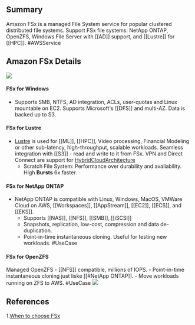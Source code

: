 ## Summary
Amazon FSx is a managed File System service for popular clustered distributed file systems. Support FSx file systems: NetApp ONTAP, OpenZFS, Windows File Server with [[AD]] support, and [[Lustre]] for [[HPC]]. #AWSService 
## Amazon FSx Details
![](FSx_file_systems.png)

#### FSx for Windows 
- Supports SMB, NTFS, AD integration, ACLs, user-quotas and Linux mountable on EC2. Supports Microsoft's [[DFS]] and multi-AZ. Data is backed up to S3.
#### FSx for Lustre
- [Lustre](Lustre.md) is used for [[ML]], [[HPC]], Video processing, Financial Modeling or other sub-latency, high-throughput, scalable workloads. Seamless integration with [[S3]] - read and write to it from FSx. VPN and Direct Connect are support for [HybridCloudArchitecture](HybridCloudArchitecture.md)
	- Scratch File System: Performance over durability and availability. High **Bursts** 6x faster.
#### FSx for NetApp ONTAP
- NetApp ONTAP is compatible with Linux, Windows, MacOS, VMWare Cloud on AWS, [[Workspaces]], [[AppStream]], [[EC2]], [[ECS]], and [[EKS]].
	- Supports [[NAS]], [[NFS]], [[SMB]], [[iSCSI]] 
	- Snapshots, replication, low-cost, compression and data de-duplication.
	- Point-in-time instantaneous cloning. Useful for testing new workloads. #UseCase 
#### FSx for OpenZFS
Managed OpenZFS
	- [[NFS]] compatible, millions of IOPS.
	- Point-in-time instantaneous cloning just liske [[#NetApp ONTAP]]. 
	- Move workloads running on ZFS to AWS. #UseCase 
![](FSx_table.png)
## References

1.[When to choose FSx](https://aws.amazon.com/fsx/when-to-choose-fsx/)
